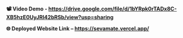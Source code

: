 **📽️ Video Demo - https://drive.google.com/file/d/1bYRpk0rTADx8C-XB5hzE0UyJRI42bRSb/view?usp=sharing**

**🌐 Deployed Website Link – https://sevamate.vercel.app/**

